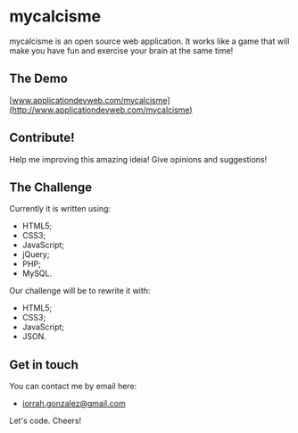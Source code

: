 # mycalcisme

mycalcisme is an open source web application. It works like a game that will make you have fun and exercise your brain at the same time!

## The Demo

[www.applicationdevweb.com/mycalcisme](http://www.applicationdevweb.com/mycalcisme)

## Contribute!

Help me improving this amazing ideia! Give opinions and suggestions!

## The Challenge

Currently it is written using:

 - HTML5;
 - CSS3;
 - JavaScript;
 - jQuery;
 - PHP;
 - MySQL.

Our challenge will be to rewrite it with:

 - HTML5;
 - CSS3;
 - JavaScript;
 - JSON.

## Get in touch

You can contact me by email here:

 - iorrah.gonzalez@gmail.com

Let's code. Cheers!